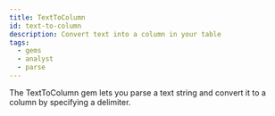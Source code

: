 ```yaml
---
title: TextToColumn
id: text-to-column
description: Convert text into a column in your table
tags:
  - gems
  - analyst
  - parse
---
```


The TextToColumn gem lets you parse a text string and convert it to a column by specifying a delimiter.
